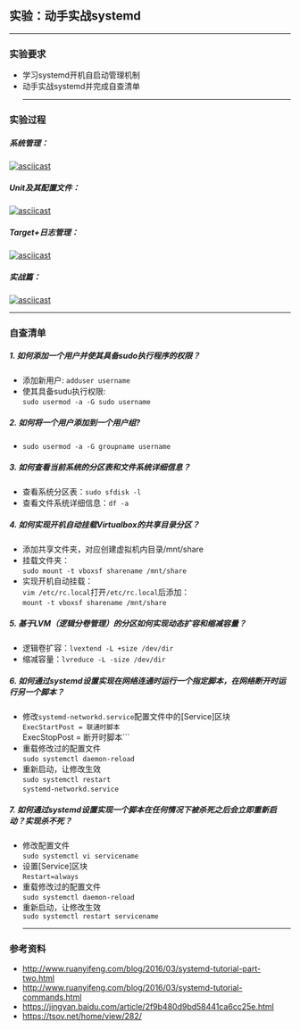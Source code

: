 ## 实验：动手实战systemd
  *****
### 实验要求  
* 学习systemd开机自启动管理机制
* 动手实战systemd并完成自查清单
  *****
### 实验过程
##### 系统管理：  
[![asciicast](https://asciinema.org/a/nFfWnUONSiwBTsin2JxKmgtGB.png)](https://asciinema.org/a/nFfWnUONSiwBTsin2JxKmgtGB)
##### Unit及其配置文件：  
[![asciicast](https://asciinema.org/a/B5s0hagcYnn9KkucVGJgZFbqo.png)](https://asciinema.org/a/B5s0hagcYnn9KkucVGJgZFbqo)  
##### Target+日志管理：  
[![asciicast](https://asciinema.org/a/Xqg3WDJhgOb3oqNDyzEKaqCF7.png)](https://asciinema.org/a/Xqg3WDJhgOb3oqNDyzEKaqCF7)  
##### 实战篇：  
[![asciicast](https://asciinema.org/a/Vvi4bw99viJwWMiGUVDnlkzDu.png)](https://asciinema.org/a/Vvi4bw99viJwWMiGUVDnlkzDu)
  
  *****
### 自查清单
##### 1. 如何添加一个用户并使其具备sudo执行程序的权限？
* 添加新用户: ```adduser username``` 
* 使其具备sudu执行权限:   
  ```sudo usermod -a -G sudo username```
##### 2. 如何将一个用户添加到一个用户组?  
* ```sudo usermod -a -G groupname username```  
##### 3. 如何查看当前系统的分区表和文件系统详细信息？
* 查看系统分区表：```sudo sfdisk -l```
* 查看文件系统详细信息：```df -a```
##### 4. 如何实现开机自动挂载Virtualbox的共享目录分区？  
* 添加共享文件夹，对应创建虚拟机内目录/mnt/share
* 挂载文件夹：  
  ```sudo mount -t vboxsf sharename /mnt/share```  
* 实现开机自动挂载：  
  ```vim /etc/rc.local```打开```/etc/rc.local```后添加：  
  ```mount -t vboxsf sharename /mnt/share```
##### 5. 基于LVM（逻辑分卷管理）的分区如何实现动态扩容和缩减容量？
* 逻辑卷扩容：```lvextend -L +size /dev/dir```
* 缩减容量：```lvreduce -L -size /dev/dir```
##### 6. 如何通过systemd设置实现在网络连通时运行一个指定脚本，在网络断开时运行另一个脚本？  
* 修改```systemd-networkd.service```配置文件中的[Service]区块  
  ```ExecStartPost = 联通时脚本```  
  ExecStopPost = 断开时脚本```
* 重载修改过的配置文件  
  ```sudo systemctl daemon-reload```
* 重新启动，让修改生效  
  ```sudo systemctl restart```  
  ```systemd-networkd.service```

##### 7. 如何通过systemd设置实现一个脚本在任何情况下被杀死之后会立即重新启动？实现杀不死？  
* 修改配置文件  
  ```sudo systemctl vi servicename``` 
* 设置[Service]区块  
  ```Restart=always``` 
* 重载修改过的配置文件  
  ```sudo systemctl daemon-reload```  
* 重新启动，让修改生效  
  ```sudo systemctl restart servicename```  
  *****
### 参考资料  
* http://www.ruanyifeng.com/blog/2016/03/systemd-tutorial-part-two.html  
* http://www.ruanyifeng.com/blog/2016/03/systemd-tutorial-commands.html  
* https://jingyan.baidu.com/article/2f9b480d9bd58441ca6cc25e.html
* https://tsov.net/home/view/282/
